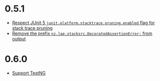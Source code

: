 # 0.5.1

* [Respect JUnit 5 `junit.platform.stacktrace.pruning.enabled` flag for stack trace pruning](https://github.com/laech/java-stacksrc/pull/4)
* [Remove the prefix `nz.lae.stacksrc.DecoratedAssertionError:` from output](https://github.com/laech/java-stacksrc/pull/5)

# 0.6.0

* [Support TestNG](https://github.com/laech/java-stacksrc/pull/6)
